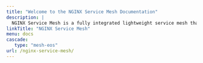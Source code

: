 ```yaml
---
title: "Welcome to the NGINX Service Mesh Documentation"
description: |
  NGINX Service Mesh is a fully integrated lightweight service mesh that leverages a data plane powered by NGINX Plus to manage container traffic in Kubernetes environments.
linkTitle: "NGINX Service Mesh"
menu: docs
cascade:
   type: "mesh-eos"
url: /nginx-service-mesh/
---
```

